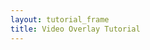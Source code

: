 ```yaml
---
layout: tutorial_frame
title: Video Overlay Tutorial
---
```

<script>
	var map = L.map('map');

	var tiles = L.tileLayer('https://{s}.tile.openstreetmap.org/{z}/{x}/{y}.png', {
		maxZoom: 19,
		attribution: '&copy; <a href="http://www.openstreetmap.org/copyright">OpenStreetMap</a>'
	}).addTo(map);

	var videoUrls = [
		'https://www.mapbox.com/bites/00188/patricia_nasa.webm',
		'https://www.mapbox.com/bites/00188/patricia_nasa.mp4'
	],
	bounds = L.latLngBounds([[32, -130], [13, -100]]);

	map.fitBounds(bounds);

	var overlay = L.videoOverlay(videoUrls, bounds, {
		opacity: 0.8,
		interactive: true
	});
	map.addLayer(overlay);

</script>
